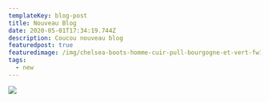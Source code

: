 ```yaml
---
templateKey: blog-post
title: Nouveau Blog
date: 2020-05-01T17:34:19.744Z
description: Coucou nouveau blog
featuredpost: true
featuredimage: /img/chelsea-boots-homme-cuir-pull-bourgogne-et-vert-fw19-part2-1.jpg
tags:
  - new
---
```

![](/img/blog-index.jpg)